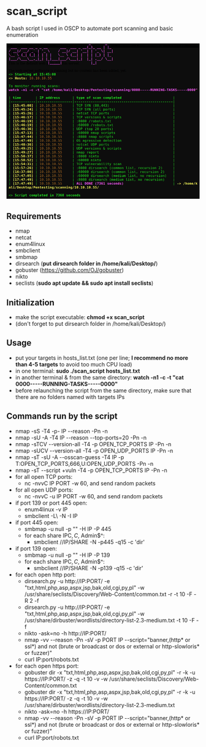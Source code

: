 # scan_script

A bash script I used in OSCP to automate port scanning and basic enumeration

![](./execution_example.png)

## Requirements
- nmap
- netcat
- enum4linux
- smbclient
- smbmap
- dirsearch (**put dirsearch folder in /home/kali/Desktop/**)
- gobuster (https://github.com/OJ/gobuster)
- nikto
- seclists (**sudo apt update && sudo apt install seclists**)

## Initialization
- make the script executable: **chmod +x scan_script**
- (don't forget to put dirsearch folder in /home/kali/Desktop/)

## Usage
- put your targets in hosts_list.txt (one per line; **I recommend no more than 4-5 targets** to avoid too much CPU load)
- in one terminal: **sudo ./scan_script hosts_list.txt**
- in another terminal & from the same directory: **watch -n1 -c -t "cat 0000-----RUNNING-TASKS-----0000"**
- before relaunching the script from the same directory, make sure that there are no folders named with targets IPs

## Commands run by the script
- nmap -sS -T4 -p- IP --reason -Pn -n
- nmap -sU -A -T4 IP --reason --top-ports=20 -Pn -n
- nmap -sTCV --version-all -T4 -p OPEN_TCP_PORTS IP -Pn -n
- nmap -sUCV --version-all -T4 -p OPEN_UDP_PORTS IP -Pn -n
- nmap -sT -sU -A --osscan-guess -T4 IP -p T:OPEN_TCP_PORTS,666,U:OPEN_UDP_PORTS -Pn -n
- nmap -sT --script +vuln -T4 -p OPEN_TCP_PORTS IP -Pn -n
- for all open TCP ports:
  - nc -nvvC IP PORT -w 60, and send random packets
- for all open UDP ports:
  - nc -nvvC -u IP PORT -w 60, and send random packets
- if port 139 or port 445 open:
  - enum4linux -v IP
  - smbclient -L\\ -N -I IP
- if port 445 open:
  - smbmap -u null -p "" -H IP -P 445
  - for each share IPC$, C$, Admin$^:
    - smbclient //IP/SHARE -N -p445 -q15 -c 'dir'
- if port 139 open:
  - smbmap -u null -p "" -H IP -P 139
  - for each share IPC$, C$, Admin$^:
    - smbclient //IP/SHARE -N -p139 -q15 -c 'dir'
- for each open http port:
  - dirsearch.py -u http://IP:PORT/ -e "txt,html,php,asp,aspx,jsp,bak,old,cgi,py,pl" -w /usr/share/seclists/Discovery/Web-Content/common.txt -r -t 10 -F -R 2 -f
  - dirsearch.py -u http://IP:PORT/ -e "txt,html,php,asp,aspx,jsp,bak,old,cgi,py,pl" -w /usr/share/dirbuster/wordlists/directory-list-2.3-medium.txt -t 10 -F -f
  - nikto -ask=no -h http://IP:PORT/
  - nmap -vv --reason -Pn -sV -p PORT IP --script="banner,(http* or ssl*) and not (brute or broadcast or dos or external or http-slowloris* or fuzzer)"
  - curl IP:port/robots.txt
- for each open https port:
  - gobuster dir -x "txt,html,php,asp,aspx,jsp,bak,old,cgi,py,pl" -r -k -u https://IP:PORT/ -z -q -t 10 -v -w /usr/share/seclists/Discovery/Web-Content/common.txt
  - gobuster dir -x "txt,html,php,asp,aspx,jsp,bak,old,cgi,py,pl" -r -k -u https://IP:PORT/ -z -q -t 10 -v -w /usr/share/dirbuster/wordlists/directory-list-2.3-medium.txt
  - nikto -ask=no -h https://IP:PORT/
  - nmap -vv --reason -Pn -sV -p PORT IP --script="banner,(http* or ssl*) and not (brute or broadcast or dos or external or http-slowloris* or fuzzer)"
  - curl IP:port/robots.txt
